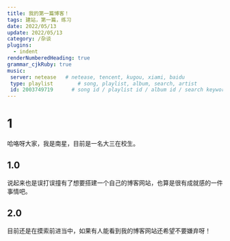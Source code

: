 ```yaml
---
title: 我的第一篇博客！ 
tags: 建站，第一篇，练习
date: 2022/05/13
update: 2022/05/13
category: /杂谈
plugins:
  - indent
renderNumberedHeading: true
grammar_cjkRuby: true
music:
 server: netease   # netease, tencent, kugou, xiami, baidu
 type: playlist        # song, playlist, album, search, artist
 id: 2003749719      # song id / playlist id / album id / search keyword
---
```


# 1
哈咯呀大家，我是南星，目前是一名大三在校生。

## 1.0 
说起来也是误打误撞有了想要搭建一个自己的博客网站，也算是很有成就感的一件事情吧。

## 2.0
目前还是在摸索前进当中，如果有人能看到我的博客网站还希望不要嫌弃呀！


